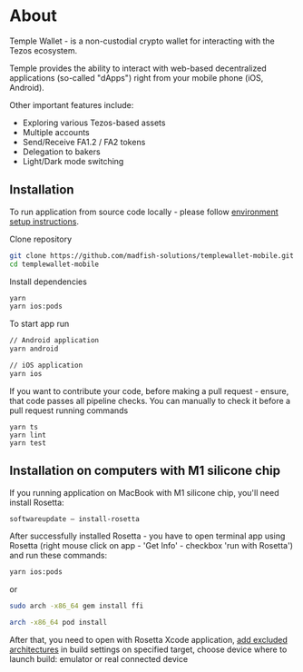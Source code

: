 
# About

Temple Wallet -  is a non-custodial crypto wallet for interacting with the Tezos ecosystem.

Temple provides the ability to interact with web-based decentralized applications (so-called "dApps") right from your mobile phone (iOS, Android).

Other important features include:
- Exploring various Tezos-based assets
- Multiple accounts
- Send/Receive FA1.2 / FA2  tokens
- Delegation to bakers
- Light/Dark mode switching

## Installation

To run application from source code locally - please follow [environment setup instructions](https://reactnative.dev/docs/environment-setup).

Clone repository
```bash
git clone https://github.com/madfish-solutions/templewallet-mobile.git
cd templewallet-mobile
```

Install dependencies
```bash
yarn
yarn ios:pods
```

To start app run
```bash
// Android application
yarn android

// iOS application
yarn ios
```

If you want to contribute your code, before making a pull request - ensure, that code passes all pipeline checks. You can manually to check it before a pull request running commands
```
yarn ts
yarn lint
yarn test
```


## Installation on computers with M1 silicone chip

If you running application on MacBook with M1 silicone chip, you'll need install Rosetta:

```bash
softwareupdate — install-rosetta
```

After successfully installed Rosetta - you have to open terminal app using Rosetta (right mouse click on app - 'Get Info' - checkbox 'run with Rosetta') and run these commands:

```bash
yarn ios:pods
```

or
```bash
sudo arch -x86_64 gem install ffi

arch -x86_64 pod install
```

After that, you need to open with Rosetta Xcode application, [add excluded architectures](https://khushwanttanwar.medium.com/xcode-12-compilation-errors-while-running-with-ios-14-simulators-5731c91326e9) in build settings on specified target, choose device where to launch build: emulator or real connected device 
